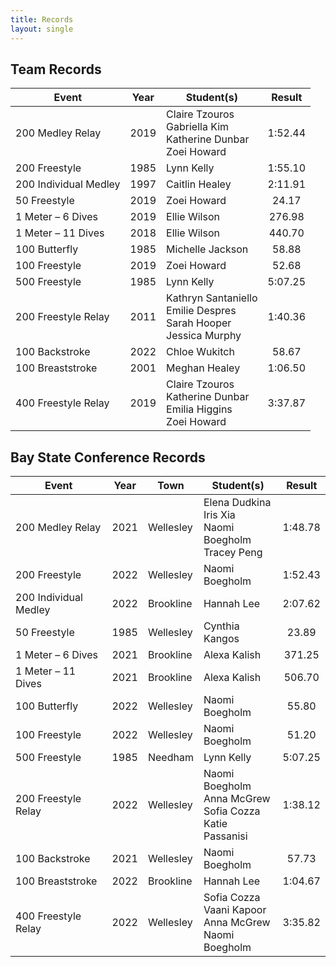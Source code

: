 ```yaml
---
title: Records
layout: single
---
```


## Team Records

| Event                 | Year | Student(s)                                                                    | Result  |
|-----------------------|:----:|-------------------------------------------------------------------------------|:-------:|
| 200 Medley Relay      | 2019 | Claire Tzouros <br> Gabriella Kim <br> Katherine Dunbar <br> Zoei Howard      | 1:52.44 |
| 200 Freestyle         | 1985 | Lynn Kelly                                                                    | 1:55.10 |
| 200 Individual Medley | 1997 | Caitlin Healey                                                                | 2:11.91 |
| 50 Freestyle          | 2019 | Zoei Howard                                                                   |  24.17  |
| 1 Meter – 6 Dives     | 2019 | Ellie Wilson                                                                  | 276.98  |
| 1 Meter – 11 Dives    | 2018 | Ellie Wilson                                                                  | 440.70  |
| 100 Butterfly         | 1985 | Michelle Jackson                                                              |  58.88  |
| 100 Freestyle         | 2019 | Zoei Howard                                                                   |  52.68  |
| 500 Freestyle         | 1985 | Lynn Kelly                                                                    | 5:07.25 |
| 200 Freestyle Relay   | 2011 | Kathryn Santaniello <br> Emilie Despres <br> Sarah Hooper <br> Jessica Murphy | 1:40.36 |
| 100 Backstroke        | 2022 | Chloe Wukitch                                                                 |  58.67  |
| 100 Breaststroke      | 2001 | Meghan Healey                                                                 | 1:06.50 |
| 400 Freestyle Relay   | 2019 | Claire Tzouros <br> Katherine Dunbar <br> Emilia Higgins  <br> Zoei Howard    | 3:37.87 |

## Bay State Conference Records

| Event                 | Year | Town      | Student(s)                                                            | Result  |
|-----------------------|:----:|-----------|-----------------------------------------------------------------------|:-------:|
| 200 Medley Relay      | 2021 | Wellesley | Elena  Dudkina <br> Iris Xia <br> Naomi Boegholm <br> Tracey Peng     | 1:48.78 |
| 200 Freestyle         | 2022 | Wellesley | Naomi Boegholm                                                        | 1:52.43 |
| 200 Individual Medley | 2022 | Brookline | Hannah Lee                                                            | 2:07.62 |
| 50 Freestyle          | 1985 | Wellesley | Cynthia Kangos                                                        |  23.89  |
| 1 Meter – 6 Dives     | 2021 | Brookline | Alexa Kalish                                                          | 371.25  |
| 1 Meter – 11 Dives    | 2021 | Brookline | Alexa Kalish                                                          | 506.70  |
| 100 Butterfly         | 2022 | Wellesley | Naomi Boegholm                                                        |  55.80  |
| 100 Freestyle         | 2022 | Wellesley | Naomi Boegholm                                                        |  51.20  |
| 500 Freestyle         | 1985 | Needham   | Lynn Kelly                                                            | 5:07.25 |
| 200 Freestyle Relay   | 2022 | Wellesley | Naomi Boegholm <br> Anna McGrew <br> Sofia Cozza <br> Katie Passanisi | 1:38.12 |
| 100 Backstroke        | 2021 | Wellesley | Naomi Boegholm                                                        |  57.73  |
| 100 Breaststroke      | 2022 | Brookline | Hannah Lee                                                            | 1:04.67 |
| 400 Freestyle Relay   | 2022 | Wellesley | Sofia Cozza <br> Vaani Kapoor <br> Anna McGrew <br> Naomi Boegholm    | 3:35.82 |
